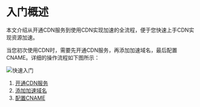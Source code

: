 # 入门概述

本文介绍从开通CDN服务到使用CDN实现加速的全流程，便于您快速上手CDN实现资源加速。

当您初次使用CDN时，需要先开通CDN服务，再添加加速域名，最后配置CNAME。详细的操作流程如下图所示：

![快速入门](https://static-aliyun-doc.oss-accelerate.aliyuncs.com/assets/img/zh-CN/9833434161/p54964.png)

1.  [开通CDN服务](/intl.zh-CN/快速入门/开通CDN服务.md)
2.  [添加加速域名](/intl.zh-CN/快速入门/添加加速域名.md)
3.  [配置CNAME](/intl.zh-CN/快速入门/配置CNAME/阿里云（原万网）配置流程.md)

